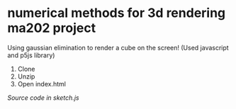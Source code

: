 # numerical methods for 3d rendering ma202 project
 Using gaussian elimination to render a cube on the screen!
 (Used javascript and p5js library)
 
1. Clone
2. Unzip
3. Open index.html

*Source code in sketch.js*

